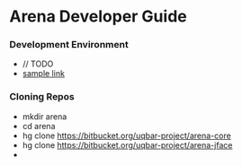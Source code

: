 # Arena Developer Guide #

### Development Environment ###

* // TODO
* [sample link](https://bitbucket.org/tutorials/markdowndemo)

### Cloning Repos ###

* mkdir arena
* cd arena
* hg clone https://bitbucket.org/uqbar-project/arena-core
* hg clone https://bitbucket.org/uqbar-project/arena-jface
*